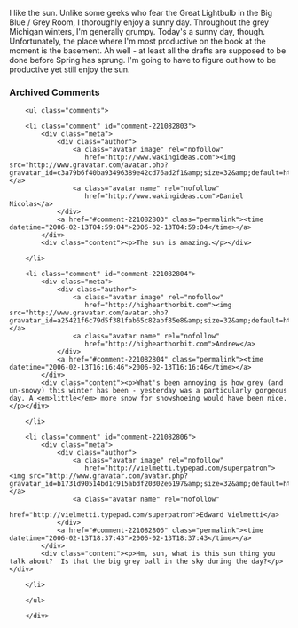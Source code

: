 I like the sun.  Unlike some geeks who fear the Great Lightbulb in the Big Blue / Grey Room, I thoroughly enjoy a sunny day.  Throughout the grey Michigan winters, I'm generally grumpy.  Today's a sunny day, though.  Unfortunately, the place where I'm most productive on the book at the moment is the basement.  Ah well - at least all the drafts are supposed to be done before Spring has sprung.  I'm going to have to figure out how to be productive yet still enjoy the sun.

<div id="comments" class="comments archived-comments">
            <h3>Archived Comments</h3>
            
        <ul class="comments">
            
        <li class="comment" id="comment-221082803">
            <div class="meta">
                <div class="author">
                    <a class="avatar image" rel="nofollow" 
                       href="http://www.wakingideas.com"><img src="http://www.gravatar.com/avatar.php?gravatar_id=c3a79b6f40ba93496389e42cd76ad2f1&amp;size=32&amp;default=http://mediacdn.disqus.com/1320279820/images/noavatar32.png"/></a>
                    <a class="avatar name" rel="nofollow" 
                       href="http://www.wakingideas.com">Daniel Nicolas</a>
                </div>
                <a href="#comment-221082803" class="permalink"><time datetime="2006-02-13T04:59:04">2006-02-13T04:59:04</time></a>
            </div>
            <div class="content"><p>The sun is amazing.</p></div>
            
        </li>
    
        <li class="comment" id="comment-221082804">
            <div class="meta">
                <div class="author">
                    <a class="avatar image" rel="nofollow" 
                       href="http://highearthorbit.com"><img src="http://www.gravatar.com/avatar.php?gravatar_id=a25421f6c79d5f381fab65c82abf85e8&amp;size=32&amp;default=http://mediacdn.disqus.com/1320279820/images/noavatar32.png"/></a>
                    <a class="avatar name" rel="nofollow" 
                       href="http://highearthorbit.com">Andrew</a>
                </div>
                <a href="#comment-221082804" class="permalink"><time datetime="2006-02-13T16:16:46">2006-02-13T16:16:46</time></a>
            </div>
            <div class="content"><p>What's been annoying is how grey (and un-snowy) this winter has been - yesterday was a particularly gorgeous day. A <em>little</em> more snow for snowshoeing would have been nice.</p></div>
            
        </li>
    
        <li class="comment" id="comment-221082806">
            <div class="meta">
                <div class="author">
                    <a class="avatar image" rel="nofollow" 
                       href="http://vielmetti.typepad.com/superpatron"><img src="http://www.gravatar.com/avatar.php?gravatar_id=b1731d90514bd1c915abdf20302e6197&amp;size=32&amp;default=http://mediacdn.disqus.com/1320279820/images/noavatar32.png"/></a>
                    <a class="avatar name" rel="nofollow" 
                       href="http://vielmetti.typepad.com/superpatron">Edward Vielmetti</a>
                </div>
                <a href="#comment-221082806" class="permalink"><time datetime="2006-02-13T18:37:43">2006-02-13T18:37:43</time></a>
            </div>
            <div class="content"><p>Hm, sun, what is this sun thing you talk about?  Is that the big grey ball in the sky during the day?</p></div>
            
        </li>
    
        </ul>
    
        </div>
    